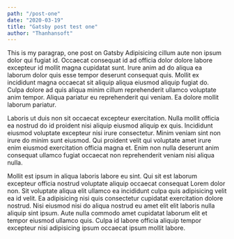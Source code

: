 ```yaml
---
path: "/post-one"
date: "2020-03-19"
title: "Gatsby post test one"
author: "Thanhansoft"
---
```


This is my paragrap, one post on Gatsby
Adipisicing cillum aute non ipsum dolor qui fugiat id. Occaecat consequat id ad officia dolor dolore labore excepteur id mollit magna cupidatat sunt. Irure anim ad do aliqua ea laborum dolor quis esse tempor deserunt consequat quis. Mollit ex incididunt magna occaecat sit aliquip aliqua eiusmod aliquip fugiat do. Culpa dolore ad quis aliqua minim cillum reprehenderit ullamco voluptate anim tempor. Aliqua pariatur eu reprehenderit qui veniam. Ea dolore mollit laborum pariatur.

Laboris ut duis non sit occaecat excepteur exercitation. Nulla mollit officia ea nostrud do id proident nisi aliquip eiusmod aliquip ex quis. Incididunt eiusmod voluptate excepteur nisi irure consectetur. Minim veniam sint non irure do minim sunt eiusmod. Qui proident velit qui voluptate amet irure enim eiusmod exercitation officia magna et. Enim non nulla deserunt anim consequat ullamco fugiat occaecat non reprehenderit veniam nisi aliqua nulla.

Mollit est ipsum in aliqua laboris labore eu sint. Qui sit est laborum excepteur officia nostrud voluptate aliquip occaecat consequat Lorem dolor non. Sit voluptate aliqua elit ullamco ea incididunt culpa quis adipisicing velit ea id velit. Ea adipisicing nisi quis consectetur cupidatat exercitation dolore nostrud. Nisi eiusmod nisi do aliqua nostrud eu amet elit elit laboris nulla aliquip sint ipsum. Aute nulla commodo amet cupidatat laborum elit et tempor eiusmod ullamco quis. Culpa id labore officia aliquip tempor excepteur nisi adipisicing ipsum occaecat ipsum mollit labore.